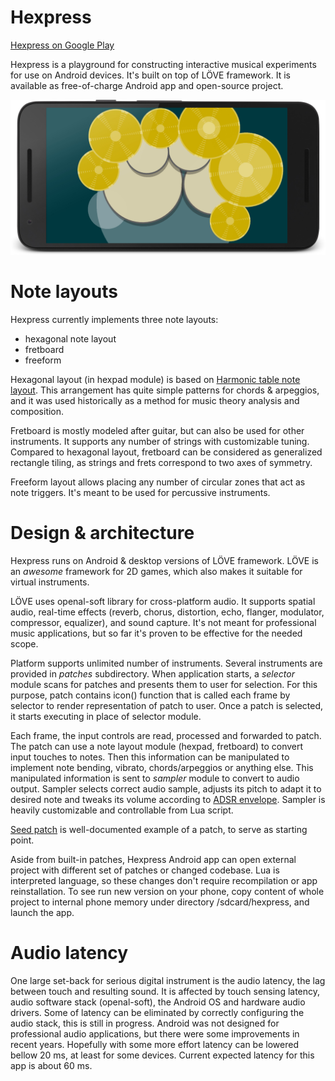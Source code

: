 # Hexpress

[Hexpress on Google Play](https://play.google.com/store/apps/details?id=com.castlewrath.hexpress)

Hexpress is a playground for constructing interactive musical experiments for use on Android devices. It's built on top of LÖVE framework. It is available as free-of-charge Android app and open-source project.

![App screenshot](media/garage_framed.jpg)

# Note layouts

Hexpress currently implements three note layouts: 

* hexagonal note layout
* fretboard
* freeform

Hexagonal layout (in hexpad module) is based on [Harmonic table note layout](https://en.wikipedia.org/wiki/Harmonic_table_note_layout). This arrangement has quite simple patterns for chords & arpeggios, and it was used historically as a method for music theory analysis and composition.

Fretboard is mostly modeled after guitar, but can also be used for other instruments. It supports any number of strings with customizable tuning. Compared to hexagonal layout, fretboard can be considered as generalized rectangle tiling, as strings and frets correspond to two axes of symmetry.

Freeform layout allows placing any number of circular zones that act as note triggers. It's meant to be used for percussive instruments.

# Design & architecture

Hexpress runs on Android & desktop versions of LÖVE framework. LÖVE is an *awesome* framework for 2D games, which also makes it suitable for virtual instruments.

LÖVE uses openal-soft library for cross-platform audio. It supports spatial audio, real-time effects (reverb, chorus, distortion, echo, flanger, modulator, compressor, equalizer), and sound capture. It's not meant for professional music applications, but so far it's proven to be effective for the needed scope.

Platform supports unlimited number of instruments. Several instruments are provided in *patches* subdirectory. When application starts, a *selector* module scans for patches and presents them to user for selection. For this purpose, patch contains icon() function that is called each frame by selector to render representation of patch to user. Once a patch is selected, it starts executing in place of selector module.

Each frame, the input controls are read, processed and forwarded to patch. The patch can use a note layout module (hexpad, fretboard) to convert input touches to notes. Then this information can be manipulated to implement note bending, vibrato, chords/arpeggios or anything else. This manipulated information is sent to *sampler* module to convert to audio output. Sampler selects correct audio sample, adjusts its pitch to adapt it to desired note and tweaks its volume according to [ADSR envelope](https://en.wikipedia.org/wiki/Synthesizer#ADSR_envelope). Sampler is heavily customizable and controllable from Lua script.

[Seed patch]('patches/seed/seed.lua') is well-documented example of a patch, to serve as starting point.

Aside from built-in patches, Hexpress Android app can open external project with different set of patches or changed codebase. Lua is interpreted language, so these changes don't require recompilation or app reinstallation. To see run new version on your phone, copy content of whole project to internal phone memory under directory /sdcard/hexpress, and launch the app.

# Audio latency

One large set-back for serious digital instrument is the audio latency, the lag between touch and resulting sound. It is affected by touch sensing latency, audio software stack (openal-soft), the Android OS and hardware audio drivers. Some of latency can be eliminated by correctly configuring the audio stack, this is still in progress. Android was not designed for professional audio applications, but there were some improvements in recent years. Hopefully with some more effort latency can be lowered bellow 20 ms, at least for some devices. Current expected latency for this app is about 60 ms.